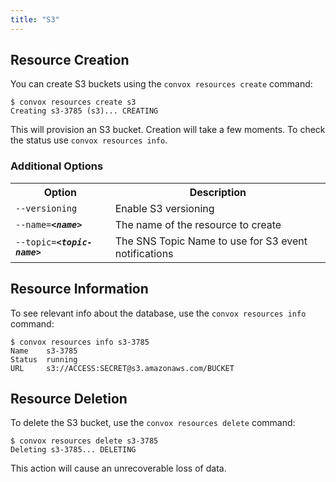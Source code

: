 ```yaml
---
title: "S3"
---
```


## Resource Creation

You can create S3 buckets using the `convox resources create` command:

    $ convox resources create s3
    Creating s3-3785 (s3)... CREATING

This will provision an S3 bucket. Creation will take a few moments. To check the status use `convox resources info`.

### Additional Options

<table>
  <tr><th>Option</th><th>Description</th></tr>
  <tr><td><code>--versioning</code></td><td>Enable S3 versioning</td></tr>
  <tr><td><code>--name=<b><i>&lt;name&gt;</i></b></code></td><td>The name of the resource to create</td></tr>
  <tr><td><code>--topic=<b><i>&lt;topic-name&gt;</i></b></code></td><td>The SNS Topic Name to use for S3 event notifications</td></tr>
</table>

## Resource Information

To see relevant info about the database, use the `convox resources info` command:

    $ convox resources info s3-3785
    Name    s3-3785
    Status  running
    URL     s3://ACCESS:SECRET@s3.amazonaws.com/BUCKET

## Resource Deletion

To delete the S3 bucket, use the `convox resources delete` command:

    $ convox resources delete s3-3785
    Deleting s3-3785... DELETING

<div class="block-callout block-show-callout type-warning" markdown="1">
This action will cause an unrecoverable loss of data.
</div>
